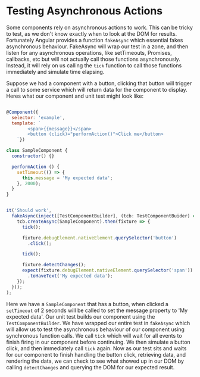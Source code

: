 # Testing Asynchronous Actions

Some components rely on asynchronous actions to work. This can be tricky to test, as we don't know exactly when to look at the DOM for results. Fortunately Angular provides a function `fakeAsync` which essential fakes asynchronous behaviour. FakeAsync will wrap our test in a zone, and then listen for any asynchronous operations, like setTimeouts, Promises, callbacks, etc but will not actually call those functions asynchronously. Instead, it will rely on us calling the `tick` function to call those functions immediately and simulate time elapsing.

Suppose we had a component with a button, clicking that button will trigger a call to some service which will return data for the component to display. Heres what our component and unit test might look like:

```js

@Component({
  selector: 'example',
  template: `
		<span>{{message}}</span>
		<button (click)="performAction()">Click me</button>
	`})

class SampleComponent {
  constructor() {}

  performAction () {
    setTimeout(() => {
      this.message = 'My expected data';
    }, 2000);
  }
}
```

```js

it('Should work', 
  fakeAsync(inject([TestComponentBuilder], (tcb: TestComponentBuider) => {
    tcb.createAsync(SampleComponent).then(fixture => {
      tick();

      fixture.debugElement.nativeElement.querySelector('button')
        .click();

      tick();

      fixture.detectChanges();
      expect(fixture.debugElement.nativeElement.querySelector('span'))
        .toHaveText('My expected data');
    });
  }));
);
```

Here we have a `SampleComponent` that has a button, when clicked a `setTimeout` of 2 seconds will be called to set the message property to 'My expected data'. Our unit test builds our component using the `TestComponentBuilder`. We have wrapped our entire test in `fakeAsync` which will allow us to test the asynchronous behaviour of our component using synchronous function calls. We call `tick` which will wait for all events to finish firing in our component before continuing. We then simulate a button click, and then immediately call `tick` again. Now as our test sits and waits for our component to finish handling the button click, retrieving data, and rendering the data, we can check to see what showed up in our DOM by calling  `detectChanges` and querying the DOM for our expected result.
